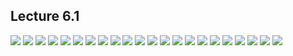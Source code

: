 ## Lecture 6.1

![](https://github.com/csn3rd/ENGR19Spring2020/blob/master/6.1.01%20Paradigm%20Shift.png)
![](https://github.com/csn3rd/ENGR19Spring2020/blob/master/6.1.02%20Critique%20of%20Post-Modern%20Relativism%201.png)
![](https://github.com/csn3rd/ENGR19Spring2020/blob/master/6.1.03%20Critique%20of%20Post-Modern%20Relativism%202.png)
![](https://github.com/csn3rd/ENGR19Spring2020/blob/master/6.1.04%20Critique%20of%20Post-Modern%20Relativism%203.png)
![](https://github.com/csn3rd/ENGR19Spring2020/blob/master/6.1.05%20Alasdair%20MacIntyre.png)
![](https://github.com/csn3rd/ENGR19Spring2020/blob/master/6.1.06%20MacIntyre's%20Theory%20of%20Virtue%20Ethics.png)
![](https://github.com/csn3rd/ENGR19Spring2020/blob/master/6.1.07%20Macintyre's%20Thesis.png)
![](https://github.com/csn3rd/ENGR19Spring2020/blob/master/6.1.08%20Return%20to%20Aristotle.png)
![](https://github.com/csn3rd/ENGR19Spring2020/blob/master/6.1.09%20Greek%20Philosophy.png)
![](https://github.com/csn3rd/ENGR19Spring2020/blob/master/6.1.10%20Plato's%20Forms.png)
![](https://github.com/csn3rd/ENGR19Spring2020/blob/master/6.1.11%20What%20is%20a%20car%3F.png)
![](https://github.com/csn3rd/ENGR19Spring2020/blob/master/6.1.12%20Plato's%20Deductive%20Reasoning.png)
![](https://github.com/csn3rd/ENGR19Spring2020/blob/master/6.1.13%20Deductive%20Reasoning%201.png)
![](https://github.com/csn3rd/ENGR19Spring2020/blob/master/6.1.14%20Plato's%20Form%20of%20the%20Good.png)
![](https://github.com/csn3rd/ENGR19Spring2020/blob/master/6.1.15%20Deductive%20Reasoning%202.png)
![](https://github.com/csn3rd/ENGR19Spring2020/blob/master/6.1.16%20Deductive%20Reasoning%20%203.png)
![](https://github.com/csn3rd/ENGR19Spring2020/blob/master/6.1.17%20Aristotle's%20Departure%20from%20Plato%201.png)
![](https://github.com/csn3rd/ENGR19Spring2020/blob/master/6.1.18%20Aristotle's%20Departure%20from%20Plato%202.png)
![](https://github.com/csn3rd/ENGR19Spring2020/blob/master/6.1.19%20Deductive%20Reasoning%20vs%20Inductive%20Reasoning%201.png)
![](https://github.com/csn3rd/ENGR19Spring2020/blob/master/6.1.20%20Inductive%20vs.%20Deductive%20Logic%201.png)
![](https://github.com/csn3rd/ENGR19Spring2020/blob/master/6.1.21%20Inductive%20vs%20Deductive%20Logic%202.png)
![](https://github.com/csn3rd/ENGR19Spring2020/blob/master/6.1.22%20Deductive%20Reasoning%20vs%20Inductive%20Reasoning%202.png)

